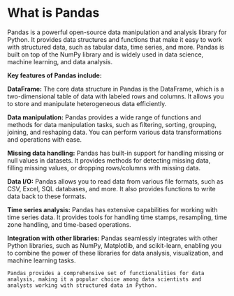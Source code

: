 # What is Pandas

Pandas is a powerful open-source data manipulation and analysis library for Python. It provides data structures and functions that make it easy to work with structured data, such as tabular data, time series, and more. Pandas is built on top of the NumPy library and is widely used in data science, machine learning, and data analysis.

**Key features of Pandas include:**

**DataFrame:** The core data structure in Pandas is the DataFrame, which is a two-dimensional table of data with labeled rows and columns. It allows you to store and manipulate heterogeneous data efficiently.

**Data manipulation:** Pandas provides a wide range of functions and methods for data manipulation tasks, such as filtering, sorting, grouping, joining, and reshaping data. You can perform various data transformations and operations with ease.

**Missing data handling:** Pandas has built-in support for handling missing or null values in datasets. It provides methods for detecting missing data, filling missing values, or dropping rows/columns with missing data.

**Data I/O:** Pandas allows you to read data from various file formats, such as CSV, Excel, SQL databases, and more. It also provides functions to write data back to these formats.

**Time series analysis:** Pandas has extensive capabilities for working with time series data. It provides tools for handling time stamps, resampling, time zone handling, and time-based operations.

**Integration with other libraries:** Pandas seamlessly integrates with other Python libraries, such as NumPy, Matplotlib, and scikit-learn, enabling you to combine the power of these libraries for data analysis, visualization, and machine learning tasks.

```{note}
Pandas provides a comprehensive set of functionalities for data analysis, making it a popular choice among data scientists and analysts working with structured data in Python.
```